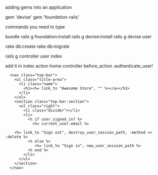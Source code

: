 adding gems into an application

gem 'devise'
gem 'foundation-rails'

commands you need to type

bundle 
rails g foundation:install
rails g devise:install
rails g devise user

rake db:create
rake db:migrate

rails g controller user index

add it in index action home controller 
before_action :authenticate_user!




      <nav class="top-bar">
        <ul class="title-area">
          <li class="name">
            <h1><%= link_to "Awesome Store", "" %></a></h1>
          </li>
        </ul>
        <section class="top-bar-section">
          <ul class="right">
            <li class="divider"></li>
            <li>
              <% if user_signed_in? %>
                <%= current_user.email %>
                
        <%= link_to "Sign out", destroy_user_session_path, :method => :delete %>
              <% else %>
                 <%= link_to "Sign in", new_user_session_path %>
              <% end %>
            </li>
          </ul>
        </section>
      </nav>
